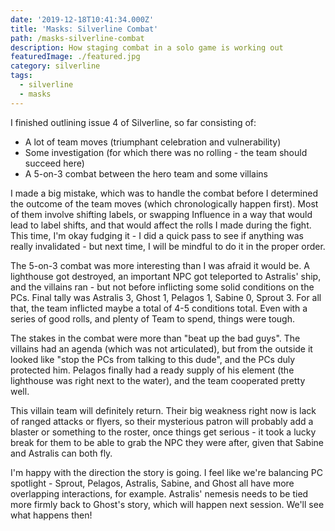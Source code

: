 ```yaml
---
date: '2019-12-18T10:41:34.000Z'
title: 'Masks: Silverline Combat'
path: /masks-silverline-combat
description: How staging combat in a solo game is working out
featuredImage: ./featured.jpg
category: silverline
tags:
  - silverline
  - masks
---
```

    


I finished outlining issue 4 of Silverline, so far consisting of:

* A lot of team moves (triumphant celebration and vulnerability)
* Some investigation (for which there was no rolling - the team should succeed here)
* A 5-on-3 combat between the hero team and some villains

I made a big mistake, which was to handle the combat before I determined the outcome of the team moves (which chronologically happen first). Most of them involve shifting labels, or swapping Influence in a way that would lead to label shifts, and that would affect the rolls I made during the fight. This time, I'm okay fudging it - I did a quick pass to see if anything was really invalidated - but next time, I will be mindful to do it in the proper order.

The 5-on-3 combat was more interesting than I was afraid it would be. A lighthouse got destroyed, an important NPC got teleported to Astralis' ship, and the villains ran - but not before inflicting some solid conditions on the PCs. Final tally was Astralis 3, Ghost 1, Pelagos 1, Sabine 0, Sprout 3. For all that, the team inflicted maybe a total of 4-5 conditions total. Even with a series of good rolls, and plenty of Team to spend, things were tough.

The stakes in the combat were more than "beat up the bad guys". The villains had an agenda (which was not articulated), but from the outside it looked like "stop the PCs from talking to this dude", and the PCs duly protected him. Pelagos finally had a ready supply of his element (the lighthouse was right next to the water), and the team cooperated pretty well.

This villain team will definitely return. Their big weakness right now is lack of ranged attacks or flyers, so their mysterious patron will probably add a blaster or something to the roster, once things get serious - it took a lucky break for them to be able to grab the NPC they were after, given that Sabine and Astralis can both fly.

I'm happy with the direction the story is going. I feel like we're balancing PC spotlight - Sprout, Pelagos, Astralis, Sabine, and Ghost all have more overlapping interactions, for example. Astralis' nemesis needs to be tied more firmly back to Ghost's story, which will happen next session. We'll see what happens then!


    